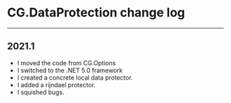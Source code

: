 # CG.DataProtection change log
---

## 2021.1

* I moved the code from CG.Options
* I switched to the .NET 5.0 framework
* I created a concrete local data protector.
* I added a rijndael protector.
* I squished bugs.

